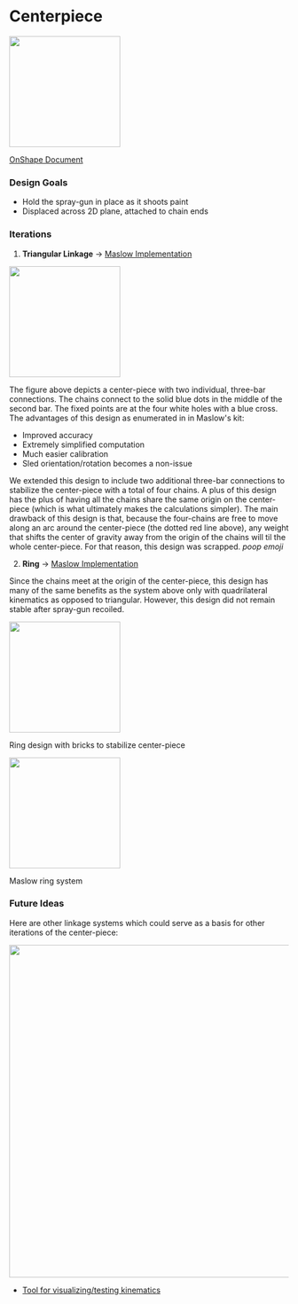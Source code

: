 # Centerpiece

<img src="https://imgur.com/B8fPiiH.jpg" width="200">

[OnShape Document](https://cad.onshape.com/documents/9436b4b003238d1dfd9249e6/w/013a2f8b46f01adf8d57174f/e/b9008f226251bdd07a1122cc)

### Design Goals

- Hold the spray-gun in place as it shoots paint
- Displaced across 2D plane, attached to chain ends

### Iterations

1. **Triangular Linkage** → [Maslow Implementation](http://maslowcommunitygarden.org/Maslow-triangulation-linkage-kit.html)

<img src="https://imgur.com/qjkO0tJ.jpg" width="200">

The figure above depicts a center-piece with two individual, three-bar connections. The chains connect to the solid blue dots in the middle of the second bar. The fixed points are at the four white holes with a blue cross. The advantages of this design as enumerated in in Maslow's kit:

- Improved accuracy
- Extremely simplified computation
- Much easier calibration
- Sled orientation/rotation becomes a non-issue

We extended this design to include two additional three-bar connections to stabilize the center-piece with a total of four chains. A plus of this design has the plus of having all the chains share the same origin on the center-piece (which is what ultimately makes the calculations simpler). The main drawback of this design is that, because the four-chains are free to move along an arc around the center-piece (the dotted red line above), any weight that shifts the center of gravity away from the origin of the chains will til the whole center-piece. For that reason, this design was scrapped. *poop emoji*

2. **Ring** → [Maslow Implementation](http://maslowcommunitygarden.org/Maslow-Ring-System.html)

Since the chains meet at the origin of the center-piece, this design has many of the same benefits as the system above only with quadrilateral kinematics as opposed to triangular. However, this design did not remain stable after spray-gun recoiled. 

<img src="https://imgur.com/QloOmfw.jpg" width="200">

Ring design with bricks to stabilize center-piece

<img src="https://imgur.com/eRbLdn3" width="200">

Maslow ring system 

### Future Ideas

Here are other linkage systems which could serve as a basis for other iterations of the center-piece:

<img src="https://imgur.com/2jxo4EO.jpg" width="600">

- [Tool for visualizing/testing kinematics](https://www.geogebra.org/)
